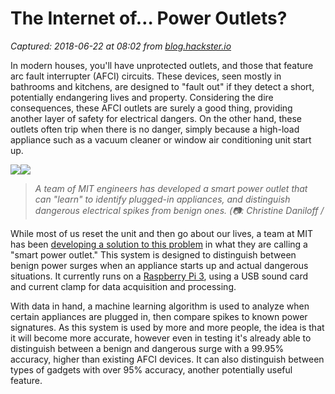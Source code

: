 # The Internet of… Power Outlets?

_Captured: 2018-06-22 at 08:02 from [blog.hackster.io](https://blog.hackster.io/the-internet-of-power-outlets-ac8fcacde48d?mc_cid=69561dbd6c&mc_eid=1c68da4188)_

In modern houses, you'll have unprotected outlets, and those that feature arc fault interrupter (AFCI) circuits. These devices, seen mostly in bathrooms and kitchens, are designed to "fault out" if they detect a short, potentially endangering lives and property. Considering the dire consequences, these AFCI outlets are surely a good thing, providing another layer of safety for electrical dangers. On the other hand, these outlets often trip when there is no danger, simply because a high-load appliance such as a vacuum cleaner or window air conditioning unit start up.

![](https://cdn-images-1.medium.com/freeze/max/60/1*0qqxMX-eErScaaNSgxRh0Q.jpeg?q=20)![](https://cdn-images-1.medium.com/max/1600/1*0qqxMX-eErScaaNSgxRh0Q.jpeg)

> _A team of MIT engineers has developed a smart power outlet that can "learn" to identify plugged-in appliances, and distinguish dangerous electrical spikes from benign ones. (📷: Christine Daniloff /_

While most of us reset the unit and then go about our lives, a team at MIT has been [developing a solution to this problem](https://news.mit.edu/2018/mit-engineers-build-smart-power-outlet-0615) in what they are calling a "smart power outlet." This system is designed to distinguish between benign power surges when an appliance starts up and actual dangerous situations. It currently runs on a [Raspberry Pi 3](http://hackster.io/raspberry-pi), using a USB sound card and current clamp for data acquisition and processing.

With data in hand, a machine learning algorithm is used to analyze when certain appliances are plugged in, then compare spikes to known power signatures. As this system is used by more and more people, the idea is that it will become more accurate, however even in testing it's already able to distinguish between a benign and dangerous surge with a 99.95% accuracy, higher than existing AFCI devices. It can also distinguish between types of gadgets with over 95% accuracy, another potentially useful feature.
